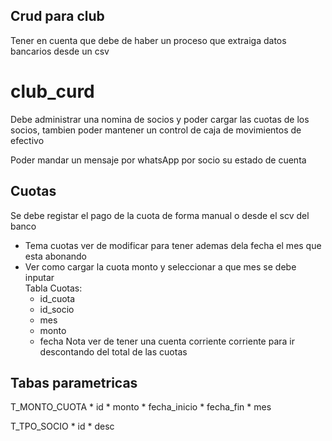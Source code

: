 ## Crud para club

Tener en cuenta que debe de haber un proceso que extraiga datos bancarios desde un csv
 # club_curd


Debe administrar una nomina de socios y poder cargar las cuotas de los socios, tambien poder mantener un control de caja de movimientos de efectivo

Poder mandar un mensaje por whatsApp por socio su estado de cuenta

## Cuotas 
Se debe registar el pago de la cuota de forma manual o desde el scv del banco 
* Tema cuotas ver de modificar para tener ademas dela fecha el mes que esta abonando 
* Ver como cargar la cuota monto y seleccionar a que mes se debe inputar  
Tabla Cuotas:
    * id_cuota
    * id_socio 
    * mes
    * monto
    * fecha 
Nota ver de tener una cuenta corriente corriente para ir descontando del total de las cuotas 

## Tabas parametricas 

T_MONTO_CUOTA
    * id 
    * monto
    * fecha_inicio
    * fecha_fin
    * mes

T_TPO_SOCIO
    * id
    * desc





